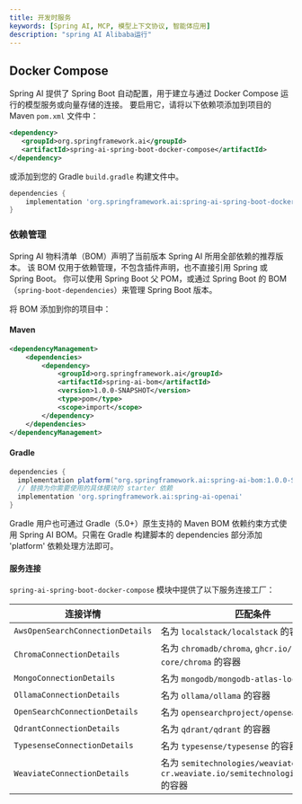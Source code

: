 ```yaml
---
title: 开发时服务
keywords: [Spring AI, MCP, 模型上下文协议, 智能体应用]
description: "spring AI Alibaba运行"
---
```


## Docker Compose

Spring AI 提供了 Spring Boot 自动配置，用于建立与通过 Docker Compose 运行的模型服务或向量存储的连接。 要启用它，请将以下依赖项添加到项目的 Maven `pom.xml` 文件中：

```xml
<dependency>
   <groupId>org.springframework.ai</groupId>
   <artifactId>spring-ai-spring-boot-docker-compose</artifactId>
</dependency>
```

或添加到您的 Gradle `build.gradle` 构建文件中。

```groovy
dependencies {
    implementation 'org.springframework.ai:spring-ai-spring-boot-docker-compose'
}
```

### 依赖管理

Spring AI 物料清单（BOM）声明了当前版本 Spring AI 所用全部依赖的推荐版本。 该 BOM 仅用于依赖管理，不包含插件声明，也不直接引用 Spring 或 Spring Boot。 你可以使用 Spring Boot 父 POM，或通过 Spring Boot 的 BOM（`spring-boot-dependencies`）来管理 Spring Boot 版本。

将 BOM 添加到你的项目中：

#### Maven

```xml
<dependencyManagement>
    <dependencies>
        <dependency>
            <groupId>org.springframework.ai</groupId>
            <artifactId>spring-ai-bom</artifactId>
            <version>1.0.0-SNAPSHOT</version>
            <type>pom</type>
            <scope>import</scope>
        </dependency>
    </dependencies>
</dependencyManagement>
```

#### Gradle

```groovy
dependencies {
  implementation platform("org.springframework.ai:spring-ai-bom:1.0.0-SNAPSHOT")
  // 替换为你需要使用的具体模块的 starter 依赖
  implementation 'org.springframework.ai:spring-ai-openai'
}
```

Gradle 用户也可通过 Gradle（5.0+）原生支持的 Maven BOM 依赖约束方式使用 Spring AI BOM。只需在 Gradle 构建脚本的 dependencies 部分添加 'platform' 依赖处理方法即可。

#### 服务连接

`spring-ai-spring-boot-docker-compose` 模块中提供了以下服务连接工厂：

| 连接详情                             | 匹配条件                                                                           |
|----------------------------------|--------------------------------------------------------------------------------|
| `AwsOpenSearchConnectionDetails` | 名为 `localstack/localstack` 的容器                                                 |
| `ChromaConnectionDetails`        | 名为 `chromadb/chroma`, `ghcr.io/chroma-core/chroma` 的容器                         |
| `MongoConnectionDetails`         | 名为 `mongodb/mongodb-atlas-local` 的容器                                           |
| `OllamaConnectionDetails`        | 名为 `ollama/ollama` 的容器                                                         |
| `OpenSearchConnectionDetails`    | 名为 `opensearchproject/opensearch` 的容器                                          |
| `QdrantConnectionDetails`        | 名为 `qdrant/qdrant` 的容器                                                         |
| `TypesenseConnectionDetails`     | 名为 `typesense/typesense` 的容器                                                   |
| `WeaviateConnectionDetails`      | 名为 `semitechnologies/weaviate`, `cr.weaviate.io/semitechnologies/weaviate` 的容器 |


